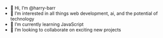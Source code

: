 - 👋 Hi, I’m @harry-barr
- 👀 I’m interested in all things web development, ai, and the potential of technology
- 🌱 I’m currently learning JavaScript
- 💞️ I’m looking to collaborate on exciting new projects


<!---
harry-barr/harry-barr is a ✨ special ✨ repository because its `README.md` (this file) appears on your GitHub profile.
You can click the Preview link to take a look at your changes.
--->
